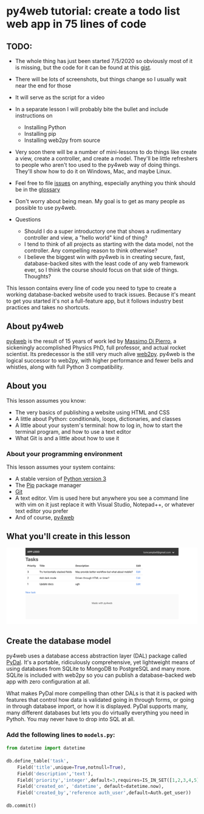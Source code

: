 # py4web tutorial: create a todo list web app in 75 lines of code

## TODO: 
* The whole thing has just been started 7/5/2020 so obviously most of it is missing, but the code for it can be found at this [gist](https://gist.github.com/tomcam/7b723cbb5f6542f54532d45c1dbc2d19).
* There will be lots of screenshots, but things change so I usually wait near the end for those
* It will serve as the script for a video
* In a separate lesson I will probably bite the bullet and include instructions on
  - Installing Python
  - Installing pip
  - Installing web2py from source
* Very soon there will be a number of mini-lessons to do things like create a view, create a controller, and create a model. They'll be little refreshers to people who aren't too used to the py4web way of doing things. They'll show how to do it on Windows, Mac, and maybe Linux.

* Feel free to file [issues](https://github.com/tomcam/py4webcasts/issues) on anything, especially anything you think should be in the [glossary](glossary.md)
* Don't worry about being mean. My goal is to get as many people as possible to use py4web.
* Questions
  - Should I do a super introductory one that shows a rudimentary controller and view, a "hello world" kind of thing?
  - I tend to think of all projects as starting with the data model, not the controller. Any compelling reason to think otherwise?
  - I believe the biggest win with py4web is in creating secure, fast, database-backed sites with the least code of any web framework ever, so I think the course should focus on that side of things. Thoughts?

This lesson contains every line of code you need to type to create a working database-backed website used to track issues. Because it's meant to get you started it's not a full-feature app, but it follows industry best practices and takes no shortcuts. 

## About py4web

[py4web](https://py4web.com) is the result of 15 years of work led by [Massimo Di Pierro](https://www.cdm.depaul.edu/Faculty-and-Staff/Pages/faculty-info.aspx?fid=343), a sickeningly accomplished Physics PhD, full professor, and actual rocket scientist. Its predecessor is the still very much alive [web2py](https://web2py.com). py4web is the logical successor to web2py, with higher performance and fewer bells and whistles, along with full Python 3 compatibility. 

## About you 

This lesson assumes you know:

* The very basics of publishing a website using HTML and CSS
* A little about Python: conditionals, loops, dictionaries, and classes
* A little about your system's terminal: how to log in, how to start the terminal program, and how to use a text editor
* What Git is and a little about how to use it

### About your programming environment

This lesson assumes your system contains:
* A stable version of [Python version 3](https://www.python.org/downloads/)
* The [Pip](https://pip.pypa.io/en/stable/installing/) package manager
* [Git](https://git-scm.com)
* A text editor. Vim is used here but anywhere you see a command line with vim on it just replace it with Visual Studio, Notepad++, or whatever text editor you prefer
* And of course, [py4web](https://py4web.com)

## What you'll create in this lesson

![Screen shot of the todo app created in this lesson](assets/img/py4web-todo-app-index-1280x512.png)

## Create the database model

py4web uses a database access abstraction layer (DAL) package called [PyDal](glossary.md#pydal). It's a portable, ridiculously comprehensive, yet lightweight means of using databases from SQLite to MongoDB to PostgreSQL and many more. SQLite is included with web2py so you can publish a database-backed web app with zero configuration at all.

What makes PyDal more compelling than other DALs is that it is packed with features that control how data is validated going in through forms, or going in through database import, or how it is displayed. PyDal supports many, many different databases but lets you do virtually everything you need in Pythoh. You may never have to drop into SQL at all.


### Add the following lines to `models.py`:

```python
from datetime import datetime

db.define_table('task',
    Field('title',unique=True,notnull=True),
    Field('description','text'),
    Field('priority','integer',default=3,requires=IS_IN_SET([1,2,3,4,5]),zero=True),
    Field('created_on', 'datetime', default=datetime.now),
    Field('created_by','reference auth_user',default=Auth.get_user))

db.commit()
```


